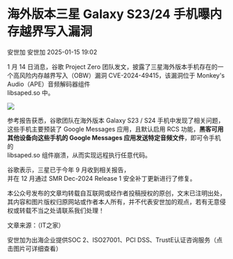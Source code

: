 #  海外版本三星 Galaxy S23/24 手机曝内存越界写入漏洞   
安世加  安世加   2025-01-15 19:02  
  
1 月 14 日消息，谷歌 Project Zero 团队发文，披露了三星海外版本手机存在的一个高风险内存越界写入（OBW）漏洞 CVE-2024-49415，该漏洞位于 Monkey's Audio（APE）音频解码器组件   
libsaped.so 中。  
  
![](https://mmbiz.qpic.cn/sz_mmbiz_jpg/UZ1NGUYLEFiaOtM0P9WNh1S6HZXIl4PFMh7o7JXicf0uYeIOVG7kJicsdEo82YSKwa5BsIO46yuLKlKicYrTnzSVJA/640?wx_fmt=jpeg&from=appmsg "")  
  
  
参考报告获悉，谷歌团队在海外版本 Galaxy S23 / S24 手机中发现了相关问题，这些手机主要预装了 Google Messages 应用，且默认启用 RCS 功能，**黑客可用其他设备向这些手机的 Google Messages 应用发送特定音频文件**，即可令手机的   
libsaped.so 组件崩溃，从而实现远程执行任意代码。  
  
谷歌表示，三星已于今年 9 月收到相关报告，  
并在 12 月通过 SMR Dec-2024 Release 1 安全补丁更新进行了修复。  
  
本公众号发布的文章均转载自互联网或经作者投稿授权的原创，文末已注明出处，其内容和图片版权归原网站或作者本人所有，并不代表安世加的观点，若有无意侵权或转载不当之处请联系我们处理！  
  
文章来源：（IT之家）  
  
  
  
  
安世加为出海企业提供SOC 2、ISO27001、PCI DSS、TrustE认证咨询服务（点击图片可详细查看）  
  
[](https://mp.weixin.qq.com/s?__biz=MzU2MTQwMzMxNA==&mid=2247540448&idx=1&sn=165f2bc3b3233827b2c601a32073aca8&scene=21#wechat_redirect)  
  
  
